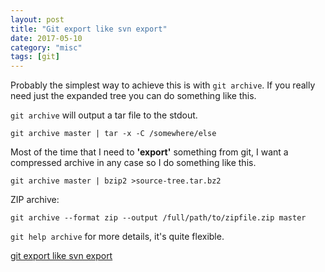 ```yaml
---
layout: post
title: "Git export like svn export"
date: 2017-05-10
category: "misc" 
tags: [git]
---
```


Probably the simplest way to achieve this is with `git archive`. If you really
need just the expanded tree you can do something like this.

`git archive` will output a tar file to the stdout.

    git archive master | tar -x -C /somewhere/else

Most of the time that I need to **'export'** something from git, I want a
compressed archive in any case so I do something like this.

    git archive master | bzip2 >source-tree.tar.bz2

ZIP archive:

    git archive --format zip --output /full/path/to/zipfile.zip master 

`git help archive` for more details, it's quite flexible.

[git export like svn export](http://stackoverflow.com/questions/160608/do-a-git-export-like-svn-export)
